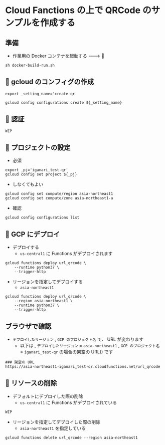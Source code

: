 # Cloud Fanctions の上で QRCode のサンプルを作成する

## 準備

+ 作業用の Docker コンテナを起動する ---> :whale:

```
sh docker-build-run.sh
```

## :whale: gcloud のコンフィグの作成

```
export _setting_name='create-qr'

gcloud config configurations create ${_setting_name}
```

## :whale: 認証

```
WIP
```

## :whale: プロジェクトの設定

+ 必須

```
export _pj='iganari_test-qr'
gcloud config set project ${_pj}
```

+ しなくてもよい

```
gcloud config set compute/region asia-northeast1
gcloud config set compute/zone asia-northeast1-a
```

+ 確認

```
gcloud config configurations list
```

## :whale: GCP にデプロイ

+ デプロイする
    + `us-central1` に Functions がデプロイされます

```
gcloud functions deploy url_qrcode \
    --runtime python37 \
    --trigger-http
```

+ リージョンを指定してデプロイする
    + `asia-northeast1`

```
gcloud functions deploy url_qrcode \
    --region asia-northeast1 \
    --runtime python37 \
    --trigger-http
```

## ブラウザで確認


+ `デプロイしたリージョン` , `GCP のプロジェクト名` で、 URL が変わります
    + 以下は , `デプロイしたリージョン` = `asia-northeast1` , `GCP のプロジェクト名` = `iganari_test-qr` の場合の架空の URL() です

```
### 架空の URL
https://asia-northeast1-iganari_test-qr.cloudfunctions.net/url_qrcode
```



## :whale: リソースの削除

+ デフォルトにデプロイした際の削除
    + `us-central1` に Functions がデプロイされている

```
WIP
```

+ リージョンを指定してデプロイした際の削除
    + `asia-northeast1` を指定している

```
gcloud functions delete url_qrcode --region asia-northeast1
```
